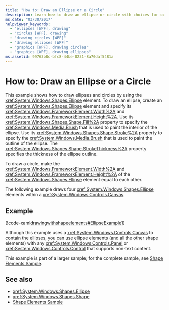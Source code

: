 ```yaml
---
title: "How to: Draw an Ellipse or a Circle"
description: Learn how to draw an ellipse or circle with choices for outline thickness and interior color in Windows Presentation Foundation (WPF). 
ms.date: "03/30/2017"
helpviewer_keywords: 
  - "ellipses [WPF], drawing"
  - "circles [WPF], drawing"
  - "drawing circles [WPF]"
  - "drawing ellipses [WPF]"
  - "graphics [WPF], drawing circles"
  - "graphics [WPF], drawing ellipses"
ms.assetid: 99763b8c-bfc8-44be-8231-8a70daf5481a
---
```

# How to: Draw an Ellipse or a Circle
This example shows how to draw ellipses and circles by using the <xref:System.Windows.Shapes.Ellipse> element. To draw an ellipse, create an <xref:System.Windows.Shapes.Ellipse> element and specify its <xref:System.Windows.FrameworkElement.Width%2A> and <xref:System.Windows.FrameworkElement.Height%2A>. Use its <xref:System.Windows.Shapes.Shape.Fill%2A> property to specify the <xref:System.Windows.Media.Brush> that is used to paint the interior of the ellipse. Use its <xref:System.Windows.Shapes.Shape.Stroke%2A> property to specify the <xref:System.Windows.Media.Brush> that is used to paint the outline of the ellipse. The <xref:System.Windows.Shapes.Shape.StrokeThickness%2A> property specifies the thickness of the ellipse outline.  
  
 To draw a circle, make the <xref:System.Windows.FrameworkElement.Width%2A> and <xref:System.Windows.FrameworkElement.Height%2A> of the <xref:System.Windows.Shapes.Ellipse> element equal to each other.  
  
 The following example draws four <xref:System.Windows.Shapes.Ellipse> elements within a <xref:System.Windows.Controls.Canvas>.  
  
## Example  
 [!code-xaml[drawingwithshapeelements#EllipseExample1](~/samples/snippets/csharp/VS_Snippets_Wpf/DrawingWithShapeElements/CS/ellipseexample.xaml#ellipseexample1)]  
  
 Although this example uses a <xref:System.Windows.Controls.Canvas> to contain the ellipses, you can use ellipse elements (and all the other shape elements) with any <xref:System.Windows.Controls.Panel> or <xref:System.Windows.Controls.Control> that supports non-text content.  
  
 This example is part of a larger sample; for the complete sample, see [Shape Elements Sample](https://github.com/Microsoft/WPF-Samples/tree/master/Graphics/ShapeElements).  
  
## See also

- <xref:System.Windows.Shapes.Ellipse>
- <xref:System.Windows.Shapes.Shape>
- [Shape Elements Sample](https://github.com/Microsoft/WPF-Samples/tree/master/Graphics/ShapeElements)
